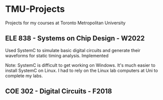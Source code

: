 # TMU-Projects
Projects for my courses at Toronto Metropolitan University

## ELE 838 - Systems on Chip Design - W2022
Used SystemC to simulate basic digital circuits and generate their waveforms for static timing analysis.
Implemented 

Note: SystemC is difficult to get working on Windows. It's much easier to install SystemC on Linux. I had to rely on the Linux lab computers at Uni to complete my labs.

## COE 302 - Digital Circuits - F2018
